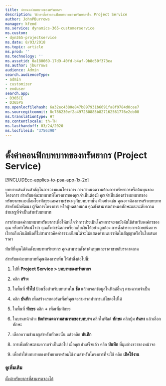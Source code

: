 ```yaml
---
title: กำหนดค่าบทบาทของทรัพยากร
description: วิธีการตั้งค่าคอนฟิกบทบาทของทรัพยากรใน Project Service
author: JohnPBurrows
manager: kfend
ms.service: dynamics-365-customerservice
ms.custom:
- dyn365-projectservice
ms.date: 8/03/2018
ms.topic: article
ms.prod: ''
ms.technology: ''
ms.assetid: 0a180069-17d9-40fd-b4af-9b8d50f373ea
ms.author: jburrows
audience: Admin
search.audienceType:
- admin
- customizer
- enduser
search.app:
- D365CE
- D365PS
ms.openlocfilehash: 6a32ec4380e847b897931b6691fa8f9784d0cee7
ms.sourcegitcommit: 8c786230ef2a497280885b827162561776e2eb00
ms.translationtype: HT
ms.contentlocale: th-TH
ms.lasthandoff: 03/24/2020
ms.locfileid: "3756390"
---
```

# <a name="configure-resource-roles-project-service"></a>ตั้งค่าคอนฟิกบทบาทของทรัพยากร (Project Service)

[!INCLUDE[cc-applies-to-psa-app-1x-2x](../includes/cc-applies-to-psa-app-1x-2x.md)]

บทบาทเล่นส่วนสำคัญในการวางแผนโครงการ การกำหนดความต้องการทรัพยากรหรือต้นทุนของโครงการ สำหรับแต่ละบทบาทที่โครงการของคุณจำเป็นต้องมี คุณจำเป็นต้องสร้างบทบาทของทรัพยากรและเชื่อมโยงทักษะและความชำนาญกับบทบาทนั้น ตัวอย่างเช่น คุณอาจต้องการสร้างบทบาทสำหรับนักพัฒนา ผู้จัดการโครงการ หรือผู้ทดสอบเกม คุณยังสามารถกำหนดทักษะและระดับความชำนาญที่จำเป็นสำหรับบทบาท  
  
 การกำหนดค่ากบทบาททรัพยากรเพื่อให้แน่ใจว่าการประเมินโครงการจะผลบังคับใช้สำหรับองค์กรของคุณ  หรือทำให้แน่ใจว่า คุณตั้งค่าชนิดการเรียกเก็บเงินได้อย่างถูกต้อง การตั้งค่ารายการด้วยชนิดการเรียกเก็บเงินมีชนิดที่ไม่สามารถคิดค่าธรรมเนียมได้จะไม่แสดงค่าบนบรรทัดในสัญญาหรือในใบเสนอราคา  
  
 ทันทีที่คุณได้ติดตั้งบทบาททรัพยากร คุณสามารถตั้งค่าต้นทุนและราคาขายกับราคาตลาด  
  
 สำหรับแต่ละบทบาทที่คุณต้องการเพิ่ม ให้ทำสิ่งต่อไปนี้:  
  
1.  ไปที่ **Project Service > บทบาทของทรัพยากร**  
  
2.  คลิก **สร้าง**  
  
3.  ในพื้นที่ **ทั่วไป** ป้อนชื่อสำหรับบทบาทใน **ชื่อ** แล้วกรอกข้อมูลในฟิลด์อื่นๆ ตามความจำเป็น  
  
4.  คลิก **บันทึก** เพื่อสร้างเรกคอร์ดเพื่อที่คุณจะสามารถทำการแก้ไขตอไปได้  
  
5.  ในพื้นที่ **ทักษะ** คลิก **+** เพื่อเพิ่มทักษะ  
  
6.  ในบานหน้าต่าง **ข้อกำหนดความสามารถของบทบาท** คลิกในฟิลด์ **ทักษะ** คลิกปุ่ม **ค้นหา** แล้วเลือกทักษะ  
  
7.  เลือกความชำนาญสำหรับทักษะนั้น แล้วคลิก **บันทึก**  
  
8.  การเพิ่มทักษะตามความจำเป็นต่อไป เมื่อคุณทำเสร็จแล้ว คลิก **บันทึก** ที่มุมล่างขวาของหน้าจอ  
  
9. เพื่อทำให้บทบาทของทรัพยากรพร้อมใช้งานสำหรับโครงการที่จะใช้ คลิก **เปิดใช้งาน**  
  
### <a name="see-also"></a>ดูเพิ่มเติม  
 [ตั้งค่าทรัพยากรที่สามารถจองได้](../project-service/set-up-resources.md)
